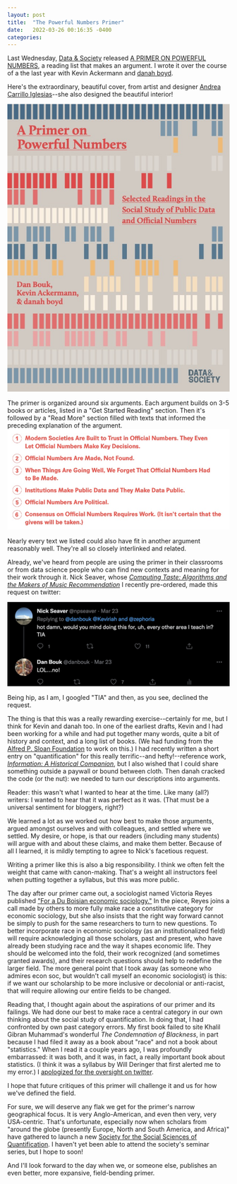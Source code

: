 ```yaml
---
layout: post
title:  "The Powerful Numbers Primer"
date:   2022-03-26 00:16:35 -0400
categories:
---
```


Last Wednesday, [Data & Society](https://datasociety.net/library/a-primer-on-powerful-numbers-selected-readings-in-the-social-study-of-public-data-and-official-numbers/) released [A PRIMER ON POWERFUL NUMBERS](https://datasociety.net/wp-content/uploads/2022/03/APrimerOnPowerfulNumbers_032022.pdf), a reading list that makes an argument. I wrote it over the course of a the last year with Kevin Ackermann and [danah boyd](https://www.danah.org/).

Here's the extraordinary, beautiful cover, from artist and designer [Andrea Carrillo Iglesias](http://www.acarrillo.info/)--she also designed the beautiful interior!

![Cover of A Primer on Powerful Numbers: Selected Readings in the Social Study of Public Data and Official Numbers, decorated by computer punch card-like blocks in dark and light blue, grey, beige, yellow, and two hues of red](/images/PRIMER_Final_cover.jpg)

The primer is organized around six arguments. Each argument builds on 3-5 books or articles, listed in a "Get Started Reading" section. Then it's followed by a "Read More" section filled with texts that informed the preceding explanation of the argument.
![The six arguments of our primer: 1. Modern Societies Are Built to Trust in Official Numbers. 2. Official Numbers Are Made, Not Found. 3. When Things Are Going Well, We Forget That Official Numbers Had to Be Made. 4. Institutions Make Public Data and They Make Data Public. 5. Official Numbers Are Political. 6. Consensus on Official Numbers Requires Work. (It isn't certain that the givens will be taken.)](/images/Primer_6_args.jpg)

Nearly every text we listed could also have fit in another argument reasonably well. They're all so closely interlinked and related.

Already, we've heard from people are using the primer in their classrooms or from data science people who can find new contexts and meaning for their work through it. Nick Seaver, whose [*Computing Taste: Algorithms and the Makers of Music Recommendation*](https://press.uchicago.edu/ucp/books/book/chicago/C/bo183892298.html) I recently pre-ordered, made this request on twitter:

![Seaver writes "hot damn, would you mind doing this for, uh, every other I teach in? TIA"; to which I reply "LOL...no!"](/images/2022_3_23_seaver.jpg)

Being hip, as I am, I googled "TIA" and then, as you see, declined the request.

The thing is that this was a really rewarding exercise--certainly for me, but I think for Kevin and danah too. In one of the earliest drafts, Kevin and I had been working for a while and had put together many words, quite a bit of history and context, and a long list of books. (We had funding from the [Alfred P. Sloan Foundation](https://sloan.org/) to work on this.) I had recently written a short entry on "quantification" for this really terrific--and hefty!--reference work, [*Information: A Historical Companion*](https://press.princeton.edu/books/hardcover/9780691179544/information), but I also wished that I could share something outside a paywall or bound between cloth. Then danah cracked the code (or the nut): we needed to turn our descriptions into arguments.

Reader: this wasn't what I wanted to hear at the time. Like many (all?) writers: I wanted to hear that it was perfect as it was. (That must be a universal sentiment for bloggers, right?)

We learned a lot as we worked out how best to make those arguments, argued amongst ourselves and with colleagues, and settled where we settled. My desire, or hope, is that our readers (including many students) will argue with and about these claims, and make them better. Because of all I learned, it is mildly tempting to agree to Nick's facetious request.

Writing a primer like this is also a big responsibility. I think we often felt the weight that came with canon-making. That's a weight all instructors feel when putting together a syllabus, but this was more public.

The day after our primer came out, a sociologist named Victoria Reyes published ["For a Du Boisian economic sociology."](https://compass.onlinelibrary.wiley.com/doi/10.1111/soc4.12975) In the piece, Reyes joins a call made by others to more fully make race a constitutive category for economic sociology, but she also insists that the right way forward cannot be simply to push for the same researchers to turn to new questions. To better incorporate race in economic sociology (as an institutionalized field) will require acknowledging all those scholars, past and present, who have already been studying race and the way it shapes economic life. They should be welcomed into the fold, their work recognized (and sometimes granted awards), and their research questions should help to redefine the larger field. The more general point that I took away (as someone who admires econ soc, but wouldn't call myself an economic sociologist) is this: if we want our scholarship to be more inclusive or decolonial or anti-racist, that will require allowing our entire fields to be changed.

Reading that, I thought again about the aspirations of our primer and its failings. We had done our best to make race a central category in our own thinking about the social study of quantification. In doing that, I had confronted by own past category errors. My first book failed to site Khalil Gibran Muhammad's wonderful *The Condemnation of Blackness*, in part because I had filed it away as a book about "race" and not a book about "statistics." When I read it a couple years ago, I was profoundly embarrassed: it was both, and it was, in fact, a really important book about statistics. (I think it was a syllabus by Will Deringer that first alerted me to my error.) I [apologized for the oversight on twitter](https://twitter.com/danbouk/status/1275094843358949383).

I hope that future critiques of this primer will challenge it and us for how we've defined the field.

For sure, we will deserve any flak we get for the primer's narrow geographical focus. It is very Anglo-American, and even then very, very USA-centric. That's unfortunate, especially now when scholars from "around the globe (presently Europe, North and South America, and Africa)" have gathered to launch a new [Society for the Social Sciences of Quantification](https://www.cmh.ens.fr/programmes-de-recherche/seminar-of-the-society-for-the-social-sciences-of-quantification-sssq/). I haven't yet been able to attend the society's seminar series, but I hope to soon!

And I'll look forward to the day when we, or someone else, publishes an even better, more expansive, field-bending primer.

